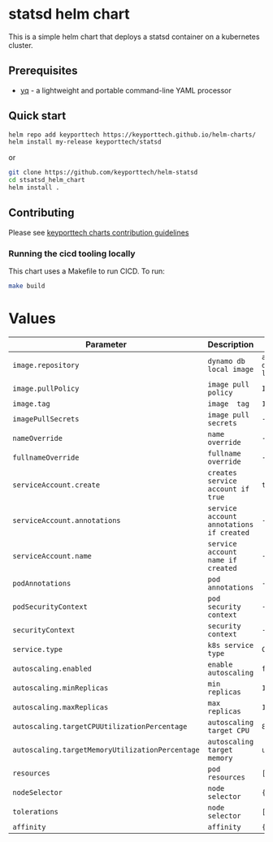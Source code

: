 # statsd helm chart

This is a simple helm chart that deploys a statsd container on a kubernetes cluster.

## Prerequisites

* [yq](https://github.com/mikefarah/yq) - a lightweight and portable command-line YAML processor

## Quick start

```bash
helm repo add keyporttech https://keyporttech.github.io/helm-charts/
helm install my-release keyporttech/statsd
```

or
```bash
git clone https://github.com/keyporttech/helm-statsd
cd stsatsd_helm_chart
helm install .
```

## Contributing
Please see [keyporttech charts contribution guidelines](https://github.com/keyporttech/helm-charts/blob/master/CONTRIBUTING.md)

### Running the cicd tooling locally

This chart uses a Makefile to run CICD. To run:

```bash
make build
```

# Values

| Parameter | Description | Default |
| ----------------------- | --------------------------------------------- | ---------------------------------------------------------- |
| `image.repository` | `dynamo db local image` | `amazon dynamodb-local` |
| `image.pullPolicy`| `image pull policy` | `IfNotPresent` |  
| `image.tag` | `image  tag` | `1.12.0` |
| `imagePullSecrets` | `image pull secrets` | `-` |
| `nameOverride` | `name override` | `-` |
| `fullnameOverride` | `fullname override` | `-` |
| `serviceAccount.create` | `creates service account if true` | `true` |
| `serviceAccount.annotations` | `service account annotations if created` | `-` |
| `serviceAccount.name` | `service account name if created` | `-` |
| `podAnnotations` | `pod annotations` | `-` |
| `podSecurityContext` | `pod security context` | `-` |
| `securityContext` | `security context` | `-` |
| `service.type` | `k8s service type` | `ClusterIP` |
| `autoscaling.enabled` | `enable autoscaling` | `false` |
| `autoscaling.minReplicas` | `min replicas` | `1` |
| `autoscaling.maxReplicas` | `max replicas` | `100` |
| `autoscaling.targetCPUUtilizationPercentage` | `autoscaling target CPU` | `80` |
| `autoscaling.targetMemoryUtilizationPercentage` | `autoscaling target memory` | `unset` |
| `resources` | `pod resources` | `[]` |
| `nodeSelector` | `node selector` | `{}` |
| `tolerations` | `node selector` | `[]` |
| `affinity` | `affinity` | `{}` |
